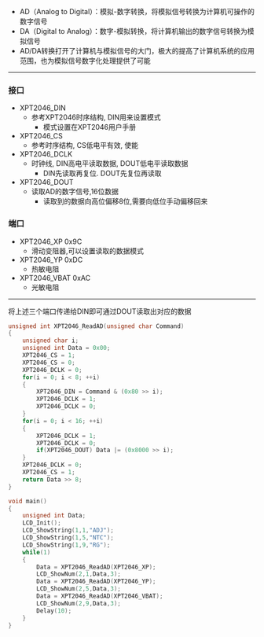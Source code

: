 - AD（Analog to Digital）：模拟-数字转换，将模拟信号转换为计算机可操作的数字信号
- DA（Digital to Analog）：数字-模拟转换，将计算机输出的数字信号转换为模拟信号
- AD/DA转换打开了计算机与模拟信号的大门，极大的提高了计算机系统的应用范围，也为模拟信号数字化处理提供了可能
___
### 接口
- XPT2046_DIN
  - 参考XPT2046时序结构, DIN用来设置模式
    - 模式设置在XPT2046用户手册 
- XPT2046_CS
  - 参考时序结构, CS低电平有效, 使能
- XPT2046_DCLK
  - 时钟线, DIN高电平读取数据, DOUT低电平读取数据
    - DIN先读取再复位. DOUT先复位再读取
- XPT2046_DOUT
  - 读取AD的数字信号,16位数据
    - 读取到的数据向高位偏移8位,需要向低位手动偏移回来
### 端口
- XPT2046_XP 0x9C
  - 滑动变阻器,可以设置读取的数据模式
- XPT2046_YP 0xDC
  - 热敏电阻
- XPT2046_VBAT 0xAC
  - 光敏电阻
---
将上述三个端口传递给DIN即可通过DOUT读取出对应的数据

```c
unsigned int XPT2046_ReadAD(unsigned char Command)
{
	unsigned char i;
	unsigned int Data = 0x00;
	XPT2046_CS = 1;
	XPT2046_CS = 0;
	XPT2046_DCLK = 0;
	for(i = 0; i < 8; ++i)
	{
		XPT2046_DIN = Command & (0x80 >> i);
		XPT2046_DCLK = 1;
		XPT2046_DCLK = 0;
	}
	for(i = 0; i < 16; ++i)
	{
		XPT2046_DCLK = 1;
		XPT2046_DCLK = 0;
		if(XPT2046_DOUT) Data |= (0x8000 >> i);
	}
	XPT2046_DCLK = 0;
	XPT2046_CS = 1;
	return Data >> 8;
}
```
```c
void main()
{
	unsigned int Data;
	LCD_Init();
	LCD_ShowString(1,1,"ADJ");
	LCD_ShowString(1,5,"NTC");
	LCD_ShowString(1,9,"RG");
	while(1)
	{
		Data = XPT2046_ReadAD(XPT2046_XP);
		LCD_ShowNum(2,1,Data,3);
		Data = XPT2046_ReadAD(XPT2046_YP);
		LCD_ShowNum(2,5,Data,3);
		Data = XPT2046_ReadAD(XPT2046_VBAT);
		LCD_ShowNum(2,9,Data,3);
		Delay(10);
	}
}
```